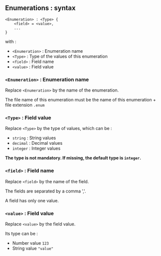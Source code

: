 Enumerations : syntax
---------------------

```
<Enumeration> : <Type> {
    <field> = <value>,
    ...
}
```

with :
- ```<Enumeration>``` : Enumeration name
- ```<Type>``` : Type of the values of this enumeration
- ```<field>``` : Field name
- ```<value>``` : Field value

### ```<Enumeration>``` : Enumeration name ###

Replace ```<Enumeration>``` by the name of the enumeration.

The file name of this enumeration must be the name of this enumeration + file extension ```.enum```

### ```<Type>``` : Field value ###

Replace ```<Type>``` by the type of values, which can be :
- ```string``` : String values
- ```decimal``` : Decimal values
- ```integer``` : Integer values

**The type is not mandatory. If missing, the default type is ```integer```.**

### ```<field>``` : Field name ###

Replace ```<field>``` by the name of the field.

The fields are separated by a comma ','.

A field has only one value.

### ```<value>``` : Field value ###

Replace ```<value>``` by the field value.

Its type can be :
- Number value ```123```
- String value ```"value"```

